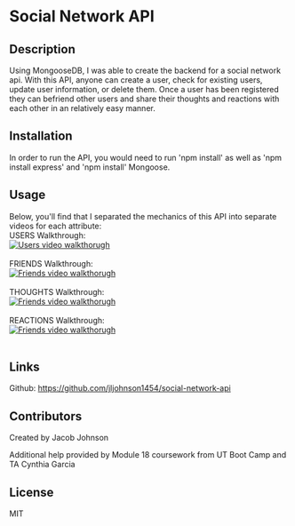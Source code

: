 # Social Network API

## Description
Using MongooseDB, I was able to create the backend for a social network api. With this API, anyone can create a user, check for existing users, update user information, or delete them. Once a user has been registered they can befriend other users and share their thoughts and reactions with each other in an relatively easy manner.

## Installation

In order to run the API, you would need to run 'npm install' as well as 'npm install express' and 'npm install' Mongoose.

## Usage

Below, you'll find that I separated the mechanics of this API into separate videos for each attribute:
<br>
USERS Walkthrough:
<br>
[![Users video walkthorugh](https://i9.ytimg.com/vi/nuET8H0lY-s/mq2.jpg?sqp=CKC82Y0G&rs=AOn4CLCbZBI7rdoc_icelUQhbBqVHeKTiA)](https://www.youtube.com/watch?v=nuET8H0lY-s)
<br>
<br>
FRIENDS Walkthrough:
<br>
[![Friends video walkthorugh](https://i9.ytimg.com/vi/vnzNu4A92eE/mq2.jpg?sqp=CKC82Y0G&rs=AOn4CLD9xSzERkbqpls-4vsFgLrI39rfmA)](https://www.youtube.com/watch?v=vnzNu4A92eE)
<br>
<br>
THOUGHTS Walkthrough:
<br>
[![Friends video walkthorugh](https://i9.ytimg.com/vi/XT9_PI5rqCM/mq2.jpg?sqp=CKC82Y0G&rs=AOn4CLDcBq2Ml9TgcFALZvLqh0otyMtvOA)](https://www.youtube.com/watch?v=XT9_PI5rqCM)
<br>
<br>
REACTIONS Walkthrough:
<br>
[![Friends video walkthorugh](https://i9.ytimg.com/vi/0RKveBOzw6Q/mq2.jpg?sqp=CKC82Y0G&rs=AOn4CLDZC0r9xJuTS3MAc1EKVGkSQk3yvg)](https://www.youtube.com/watch?v=0RKveBOzw6Q&t=3s)
<br>
<br>

## Links
Github: https://github.com/jljohnson1454/social-network-api

## Contributors
Created by Jacob Johnson

Additional help provided by Module 18 coursework from UT Boot Camp and TA Cynthia Garcia

## License
MIT

